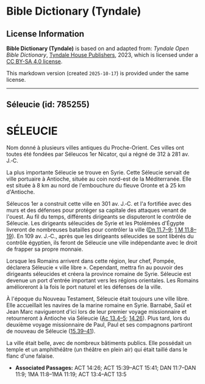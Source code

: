 # Bible Dictionary (Tyndale)

## License Information

**Bible Dictionary (Tyndale)** is based on and adapted from: _Tyndale Open Bible Dictionary_, [Tyndale House Publishers](https://tyndaleopenresources.com/), 2023, which is licensed under a [CC BY-SA 4.0 license](https://creativecommons.org/licenses/by-sa/4.0/legalcode.en).

This markdown version (created `2025-10-17`) is provided under the same license.



--------------------------------

## Séleucie (id: 785255)

SÉLEUCIE
========

Nom donné à plusieurs villes antiques du Proche\-Orient. Ces villes ont toutes été fondées par Séleucos 1er Nicator, qui a régné de 312 à 281 av. J.‑C.

La plus importante Séleucie se trouve en Syrie. Cette Séleucie servait de ville portuaire à Antioche, située au coin nord\-est de la Méditerranée. Elle est située à 8 km au nord de l'embouchure du fleuve Oronte et à 25 km d'Antioche.

Séleucos 1er a construit cette ville en 301 av. J.‑C. et l'a fortifiée avec des murs et des défenses pour protéger sa capitale des attaques venant de l'ouest. Au fil du temps, différents dirigeants se disputeront le contrôle de Séleucie. Les dirigeants séleucides de Syrie et les Ptolémées d'Égypte livreront de nombreuses batailles pour contrôler la ville ([Dn 11\.7–9](https://ref.ly/Dan11:7-Dan11:9); [1 M 11\.8–19](https://ref.ly/1Macc11:8-1Macc11:19)). En 109 av. J.‑C., après que les dirigeants séleucides se sont libérés du contrôle égyptien, ils feront de Séleucie une ville indépendante avec le droit de frapper sa propre monnaie.

Lorsque les Romains arrivent dans cette région, leur chef, Pompée, déclarera Séleucie « ville libre ». Cependant, mettra fin au pouvoir des dirigeants séleucides et créera la province romaine de Syrie. Séleucie est devenue un port d'entrée important vers les régions orientales. Les Romains amélioreront à la fois le port naturel et les défenses de la ville.

À l'époque du Nouveau Testament, Séleucie était toujours une ville libre. Elle accueillait les navires de la marine romaine en Syrie. Barnabé, Saül et Jean Marc navigueront d'ici lors de leur premier voyage missionnaire et retourneront à Antioche via Séleucie ([Ac 13\.4–5](https://ref.ly/Acts13:4-Acts13:5); [14\.26](https://ref.ly/Acts14:26)). Plus tard, lors du deuxième voyage missionnaire de Paul, Paul et ses compagnons partiront de nouveau de Séleucie ([15\.39–41](https://ref.ly/Acts15:39-Acts15:41)). 

La ville était belle, avec de nombreux bâtiments publics. Elle possédait un temple et un amphithéâtre (un théâtre en plein air) qui était taillé dans le flanc d'une falaise.

* **Associated Passages:** ACT 14:26; ACT 15:39–ACT 15:41; DAN 11:7–DAN 11:9; 1MA 11:8–1MA 11:19; ACT 13:4–ACT 13:5

